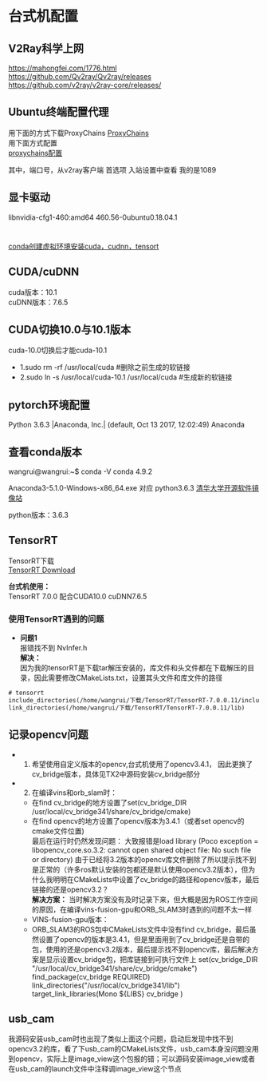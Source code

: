 # 台式机配置  

## V2Ray科学上网  

https://mahongfei.com/1776.html  
https://github.com/Qv2ray/Qv2ray/releases  
https://github.com/v2ray/v2ray-core/releases/  

##  Ubuntu终端配置代理
用下面的方式下载ProxyChains 
[ProxyChains](https://www.cnblogs.com/guguobao/p/8878109.html)  
用下面方式配置  
[proxychains配置](https://docs.shanyuhai.top/os/manjaro/terminal-agent.html#proxychains-ng)

其中，端口号，从v2ray客户端  首选项  入站设置中查看  我的是1089  



## 显卡驱动  
libnvidia-cfg1-460:amd64                     460.56-0ubuntu0.18.04.1 


#
[conda创建虚拟环境安装cuda，cudnn，tensort](https://blog.csdn.net/weixin_41010198/article/details/107604593?utm_medium=distribute.pc_relevant.none-task-blog-2~default~baidujs_title~default-1.no_search_link&spm=1001.2101.3001.4242.2)


## CUDA/cuDNN  

cuda版本：10.1  
cuDNN版本：7.6.5

## CUDA切换10.0与10.1版本  

cuda-10.0切换后才能cuda-10.1  
* 1.sudo rm -rf /usr/local/cuda #删除之前生成的软链接  
* 2.sudo ln -s /usr/local/cuda-10.1 /usr/local/cuda #生成新的软链接  


## pytorch环境配置  

Python 3.6.3 |Anaconda, Inc.| (default, Oct 13 2017, 12:02:49)
Anaconda

## 查看conda版本  
wangrui@wangrui:~$ conda -V
conda 4.9.2


Anaconda3-5.1.0-Windows-x86_64.exe     对应 python3.6.3
[清华大学开源软件镜像站](https://mirrors.tuna.tsinghua.edu.cn/anaconda/archive/)

python版本：3.6.3

##   TensorRT  
TensorRT下载    
[TensorRT Download](https://developer.nvidia.com/nvidia-tensorrt-download)    

**台式机使用：**  
TensorRT 7.0.0 配合CUDA10.0  cuDNN7.6.5    

### 使用TensorRT遇到的问题  
 * **问题1**  
报错找不到 NvInfer.h   
**解决：**  
因为我的tensorRT是下载tar解压安装的，库文件和头文件都在下载解压的目录，因此需要修改CMakeLists.txt，设置其头文件和库文件的路径  

```txt  
# tensorrt  
include_directories(/home/wangrui/下载/TensorRT/TensorRT-7.0.0.11/include)  
link_directories(/home/wangrui/下载/TensorRT/TensorRT-7.0.0.11/lib)  
```  


## 记录opencv问题  
* 1. 希望使用自定义版本的opencv,台式机使用了opencv3.4.1， 因此更换了cv_bridge版本，具体见TX2中源码安装cv_bridge部分  
* 2. 在编译vins和orb_slam时：
    * 在find cv_bridge的地方设置了set(cv_bridge_DIR /usr/local/cv_bridge341/share/cv_bridge/cmake) 
    * 在find opencv的地方设置了opencv版本为3.4.1（或者set  opencv的cmake文件位置)  
最后在运行时仍然发现问题：
  大致报错是load library (Poco exception = libopencv_core.so.3.2: cannot open shared object file: No such file or directory)
由于已经将3.2版本的opencv库文件删除了所以提示找不到是正常的（许多ros默认安装的包都还是默认使用opencv3.2版本），但为什么我明明在CMakeLists中设置了cv_bridge的路径和opencv版本，最后链接的还是opencv3.2？   
**解决方案：** 当时解决方案没有及时记录下来，但大概是因为ROS工作空间的原因，在编译vins-fusion-gpu和ORB_SLAM3时遇到的问题不太一样  
  * VINS-fusion-gpu版本：
  * ORB_SLAM3的ROS包中CMakeLists文件中没有find cv_bridge，最后虽然设置了opencv的版本是3.4.1，但是里面用到了cv_bridge还是自带的包，使用的还是opencv3.2版本，最后提示找不到opencv库，最后解决方案是显示设置cv_bridge包，把库链接到可执行文件上
  set(cv_bridge_DIR "/usr/local/cv_bridge341/share/cv_bridge/cmake")  
  find_package(cv_bridge REQUIRED)
  link_directories("/usr/local/cv_bridge341/lib")
  target_link_libraries(Mono
  ${LIBS}
  cv_bridge
  )

## usb_cam  

我源码安装usb_cam时也出现了类似上面这个问题，启动后发现中找不到opencv3.2的库，看了下usb_cam的CMakeLists文件，usb_cam本身没问题没用到opencv，实际上是image_view这个包报的错；可以源码安装image_view或者在usb_cam的launch文件中注释调image_view这个节点  




